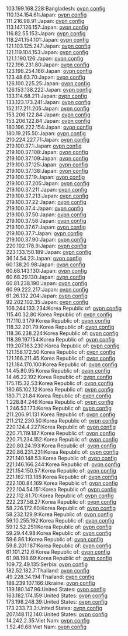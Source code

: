 103.199.168.228:Bangladesh: [ovpn config](vpn/103_199_168_228.ovpn)  
110.134.154.61:Japan: [ovpn config](vpn/110_134_154_61.ovpn)  
111.216.98.91:Japan: [ovpn config](vpn/111_216_98_91.ovpn)  
113.147.126.157:Japan: [ovpn config](vpn/113_147_126_157.ovpn)  
116.82.55.153:Japan: [ovpn config](vpn/116_82_55_153.ovpn)  
118.241.154.101:Japan: [ovpn config](vpn/118_241_154_101.ovpn)  
121.103.125.247:Japan: [ovpn config](vpn/121_103_125_247.ovpn)  
121.119.104.153:Japan: [ovpn config](vpn/121_119_104_153.ovpn)  
121.1.190.126:Japan: [ovpn config](vpn/121_1_190_126.ovpn)  
122.196.231.80:Japan: [ovpn config](vpn/122_196_231_80.ovpn)  
123.198.254.166:Japan: [ovpn config](vpn/123_198_254_166.ovpn)  
123.48.63.70:Japan: [ovpn config](vpn/123_48_63_70.ovpn)  
126.100.225.25:Japan: [ovpn config](vpn/126_100_225_25.ovpn)  
126.153.138.222:Japan: [ovpn config](vpn/126_153_138_222.ovpn)  
133.114.68.211:Japan: [ovpn config](vpn/133_114_68_211.ovpn)  
133.123.173.241:Japan: [ovpn config](vpn/133_123_173_241.ovpn)  
152.117.211.205:Japan: [ovpn config](vpn/152_117_211_205.ovpn)  
153.206.122.84:Japan: [ovpn config](vpn/153_206_122_84.ovpn)  
153.206.122.84:Japan: [ovpn config](vpn/153_206_122_84.ovpn)  
180.196.222.154:Japan: [ovpn config](vpn/180_196_222_154.ovpn)  
180.19.215.50:Japan: [ovpn config](vpn/180_19_215_50.ovpn)  
210.224.227.71:Japan: [ovpn config](vpn/210_224_227_71.ovpn)  
219.100.37.1:Japan: [ovpn config](vpn/219_100_37_1.ovpn)  
219.100.37.108:Japan: [ovpn config](vpn/219_100_37_108.ovpn)  
219.100.37.109:Japan: [ovpn config](vpn/219_100_37_109.ovpn)  
219.100.37.125:Japan: [ovpn config](vpn/219_100_37_125.ovpn)  
219.100.37.138:Japan: [ovpn config](vpn/219_100_37_138.ovpn)  
219.100.37.19:Japan: [ovpn config](vpn/219_100_37_19.ovpn)  
219.100.37.205:Japan: [ovpn config](vpn/219_100_37_205.ovpn)  
219.100.37.211:Japan: [ovpn config](vpn/219_100_37_211.ovpn)  
219.100.37.213:Japan: [ovpn config](vpn/219_100_37_213.ovpn)  
219.100.37.22:Japan: [ovpn config](vpn/219_100_37_22.ovpn)  
219.100.37.4:Japan: [ovpn config](vpn/219_100_37_4.ovpn)  
219.100.37.50:Japan: [ovpn config](vpn/219_100_37_50.ovpn)  
219.100.37.58:Japan: [ovpn config](vpn/219_100_37_58.ovpn)  
219.100.37.67:Japan: [ovpn config](vpn/219_100_37_67.ovpn)  
219.100.37.7:Japan: [ovpn config](vpn/219_100_37_7.ovpn)  
219.100.37.90:Japan: [ovpn config](vpn/219_100_37_90.ovpn)  
220.102.178.9:Japan: [ovpn config](vpn/220_102_178_9.ovpn)  
223.133.150.189:Japan: [ovpn config](vpn/223_133_150_189.ovpn)  
36.14.54.23:Japan: [ovpn config](vpn/36_14_54_23.ovpn)  
60.138.20.98:Japan: [ovpn config](vpn/60_138_20_98.ovpn)  
60.68.143.130:Japan: [ovpn config](vpn/60_68_143_130.ovpn)  
60.68.29.130:Japan: [ovpn config](vpn/60_68_29_130.ovpn)  
60.81.238.190:Japan: [ovpn config](vpn/60_81_238_190.ovpn)  
60.99.222.217:Japan: [ovpn config](vpn/60_99_222_217.ovpn)  
61.26.132.204:Japan: [ovpn config](vpn/61_26_132_204.ovpn)  
92.202.102.35:Japan: [ovpn config](vpn/92_202_102_35.ovpn)  
106.244.133.234:Korea Republic of: [ovpn config](vpn/106_244_133_234.ovpn)  
115.40.32.80:Korea Republic of: [ovpn config](vpn/115_40_32_80.ovpn)  
117.110.3.179:Korea Republic of: [ovpn config](vpn/117_110_3_179.ovpn)  
118.32.201.79:Korea Republic of: [ovpn config](vpn/118_32_201_79.ovpn)  
118.36.238.224:Korea Republic of: [ovpn config](vpn/118_36_238_224.ovpn)  
118.39.197.154:Korea Republic of: [ovpn config](vpn/118_39_197_154.ovpn)  
119.207.163.230:Korea Republic of: [ovpn config](vpn/119_207_163_230.ovpn)  
121.158.172.50:Korea Republic of: [ovpn config](vpn/121_158_172_50.ovpn)  
121.166.211.45:Korea Republic of: [ovpn config](vpn/121_166_211_45.ovpn)  
121.184.170.100:Korea Republic of: [ovpn config](vpn/121_184_170_100.ovpn)  
14.45.80.95:Korea Republic of: [ovpn config](vpn/14_45_80_95.ovpn)  
14.46.22.192:Korea Republic of: [ovpn config](vpn/14_46_22_192.ovpn)  
175.115.32.53:Korea Republic of: [ovpn config](vpn/175_115_32_53.ovpn)  
180.65.102.12:Korea Republic of: [ovpn config](vpn/180_65_102_12.ovpn)  
180.71.21.84:Korea Republic of: [ovpn config](vpn/180_71_21_84.ovpn)  
1.228.84.246:Korea Republic of: [ovpn config](vpn/1_228_84_246.ovpn)  
1.246.53.173:Korea Republic of: [ovpn config](vpn/1_246_53_173.ovpn)  
211.206.91.131:Korea Republic of: [ovpn config](vpn/211_206_91_131.ovpn)  
211.212.230.50:Korea Republic of: [ovpn config](vpn/211_212_230_50.ovpn)  
220.124.4.227:Korea Republic of: [ovpn config](vpn/220_124_4_227.ovpn)  
220.71.119.187:Korea Republic of: [ovpn config](vpn/220_71_119_187.ovpn)  
220.71.234.152:Korea Republic of: [ovpn config](vpn/220_71_234_152.ovpn)  
220.80.24.193:Korea Republic of: [ovpn config](vpn/220_80_24_193.ovpn)  
220.86.231.231:Korea Republic of: [ovpn config](vpn/220_86_231_231.ovpn)  
221.140.148.53:Korea Republic of: [ovpn config](vpn/221_140_148_53.ovpn)  
221.146.166.244:Korea Republic of: [ovpn config](vpn/221_146_166_244.ovpn)  
221.154.150.57:Korea Republic of: [ovpn config](vpn/221_154_150_57.ovpn)  
221.162.113.185:Korea Republic of: [ovpn config](vpn/221_162_113_185.ovpn)  
222.100.84.169:Korea Republic of: [ovpn config](vpn/222_100_84_169.ovpn)  
222.104.54.151:Korea Republic of: [ovpn config](vpn/222_104_54_151.ovpn)  
222.112.81.70:Korea Republic of: [ovpn config](vpn/222_112_81_70.ovpn)  
222.237.58.27:Korea Republic of: [ovpn config](vpn/222_237_58_27.ovpn)  
58.226.172.60:Korea Republic of: [ovpn config](vpn/58_226_172_60.ovpn)  
58.232.129.9:Korea Republic of: [ovpn config](vpn/58_232_129_9.ovpn)  
59.10.255.192:Korea Republic of: [ovpn config](vpn/59_10_255_192.ovpn)  
59.12.52.251:Korea Republic of: [ovpn config](vpn/59_12_52_251.ovpn)  
59.29.44.98:Korea Republic of: [ovpn config](vpn/59_29_44_98.ovpn)  
59.6.86.1:Korea Republic of: [ovpn config](vpn/59_6_86_1.ovpn)  
59.8.201.187:Korea Republic of: [ovpn config](vpn/59_8_201_187.ovpn)  
61.101.212.6:Korea Republic of: [ovpn config](vpn/61_101_212_6.ovpn)  
61.98.198.69:Korea Republic of: [ovpn config](vpn/61_98_198_69.ovpn)  
109.72.49.135:Serbia: [ovpn config](vpn/109_72_49_135.ovpn)  
182.52.182.7:Thailand: [ovpn config](vpn/182_52_182_7.ovpn)  
49.228.34.194:Thailand: [ovpn config](vpn/49_228_34_194.ovpn)  
188.239.107.166:Ukraine: [ovpn config](vpn/188_239_107_166.ovpn)  
139.180.147.96:United States: [ovpn config](vpn/139_180_147_96.ovpn)  
163.182.174.159:United States: [ovpn config](vpn/163_182_174_159.ovpn)  
173.198.248.39:United States: [ovpn config](vpn/173_198_248_39.ovpn)  
173.233.73.3:United States: [ovpn config](vpn/173_233_73_3.ovpn)  
207.148.112.140:United States: [ovpn config](vpn/207_148_112_140.ovpn)  
14.242.2.35:Viet Nam: [ovpn config](vpn/14_242_2_35.ovpn)  
1.52.49.68:Viet Nam: [ovpn config](vpn/1_52_49_68.ovpn)  
